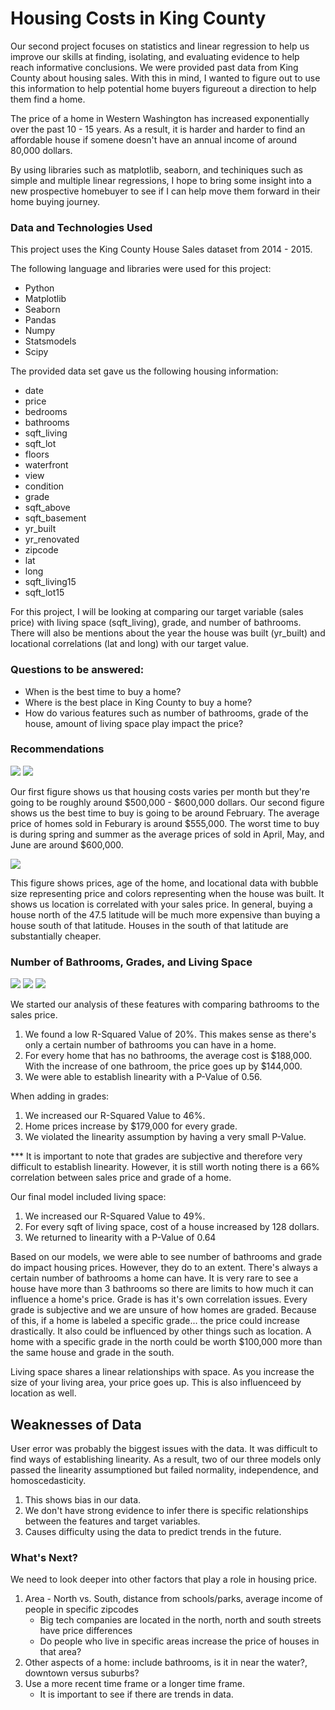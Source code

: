 # Housing Costs in King County

Our second project focuses on statistics and linear regression to help us improve our skills at finding, isolating, and evaluating evidence to help reach informative conclusions. We were provided past data from King County about housing sales. With this in mind, I wanted to figure out to use this information to help potential home buyers figureout a direction to help them find a home. 

The price of a home in Western Washington has increased exponentially over the past 10 - 15 years. As a result, it is harder and harder to find an affordable house if somene doesn't have an annual income of around 80,000 dollars. 

By using libraries such as matplotlib, seaborn, and techiniques such as simple and multiple linear regressions, I hope to bring some insight into a new prospective homebuyer to see if I can help move them forward in their home buying journey.  

### Data and Technologies Used

This project uses the King County House Sales dataset from 2014 - 2015. 

The following language and libraries were used for this project:

* Python
* Matplotlib
* Seaborn
* Pandas
* Numpy
* Statsmodels
* Scipy

The provided data set gave us the following housing information:

* date
* price
* bedrooms
* bathrooms
* sqft_living
* sqft_lot
* floors
* waterfront
* view
* condition
* grade
* sqft_above
* sqft_basement
* yr_built
* yr_renovated
* zipcode
* lat
* long
* sqft_living15
* sqft_lot15

For this project, I will be looking at comparing our target variable (sales price) with living space (sqft_living), grade, and number of bathrooms. There will also be mentions about the year the house was built (yr_built) and locational correlations (lat and long) with our target value. 

### Questions to be answered:

- When is the best time to buy a home?
- Where is the best place in King County to buy a home?
- How do various features such as number of bathrooms, grade of the house, amount of living space play impact the price? 


### Recommendations

![](King_County_Analysis_Images/AverageHousePricePerMonth.png)
![](King_County_Analysis_Images/BarGraphAveragePrice.png)

Our first figure shows us that housing costs varies per month but they're going to be roughly around $500,000 - $600,000 dollars. Our second figure shows us the best time to buy is going to be around February. The average price of homes sold in Feburary is around $555,000. The worst time to buy is during spring and summer as the average prices of sold in April, May, and June are around $600,000.

![](King_County_Analysis_Images/KingCountyinCircles.jpg)


This figure shows prices, age of the home, and locational data with bubble size representing price and colors representing when the house was built. It shows us location is correlated with your sales price. In general, buying a house north of the 47.5 latitude will be much more expensive than buying a house south of that latitude. Houses in the south of that latitude are substantially cheaper. 


### Number of Bathrooms, Grades, and Living Space

![](King_County_Analysis_Images/BathroomsandPrice.png)
![](King_County_Analysis_Images/GradeandPrice.png)
![](King_County_Analysis_Images/SqftLivingandPrice.png)

We started our analysis of these features with comparing bathrooms to the sales price.
1. We found a low R-Squared Value of 20%. This makes sense as there's only a certain number of bathrooms you can have in a home. 
2. For every home that has no bathrooms, the average cost is $188,000. With the increase of one bathroom, the price goes up by $144,000.
3. We were able to establish linearity with a P-Value of 0.56.

When adding in grades:
1. We increased our R-Squared Value to 46%.
2. Home prices increase by $179,000 for every grade.
3. We violated the linearity assumption by having a very small P-Value.

*** It is important to note that grades are subjective and therefore very difficult to establish linearity. However, it is still worth noting there is a 66% correlation between sales price and grade of a home.

Our final model included living space:
1. We increased our R-Squared Value to 49%.
2. For every sqft of living space, cost of a house increased by 128 dollars. 
3. We returned to linearity with a P-Value of 0.64

Based on our models, we were able to see number of bathrooms and grade do impact housing prices. However, they do to an extent. There's always a certain number of bathrooms a home can have. It is very rare to see a house have more than 3 bathrooms so there are limits to how much it can influence a home's price. Grade is has it's own correlation issues. Every grade is subjective and we are unsure of how homes are graded. Because of this, if a home is labeled a specific grade... the price could increase drastically. It also could be influenced by other things such as location. A home with a specific grade in the north could be worth $100,000 more than the same house and grade in the south. 

Living space shares a linear relationships with space. As you increase the size of your living area, your price goes up. This is also influenceed by location as well.

## Weaknesses of Data

User error was probably the biggest issues with the data. It was difficult to find ways of establishing linearity. As a result, two of our three models only passed the linearity assumptioned but failed normality, independence, and homoscedasticity.
1. This shows bias in our data.
2. We don't have strong evidence to infer there is specific relationships between the features and target variables. 
3. Causes difficulty using the data to predict trends in the future.


### What's Next?

We need to look deeper into other factors that play a role in housing price. 
1. Area - North vs. South, distance from schools/parks, average income of people in specific zipcodes
   - Big tech companies are located in the north, north and south streets have price differences
   - Do people who live in specific areas increase the price of houses in that area?
2. Other aspects of a home: include bathrooms, is it in near the water?, downtown versus suburbs?
3. Use a more recent time frame or a longer time frame. 
   - It is important to see if there are trends in data.


